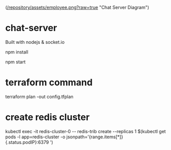 
([/repository/assets/employee.png?raw=true](https://wakuuenterprises.com/wp-content/uploads/2023/11/mail.jpeg) "Chat Server Diagram")

# chat-server
Built with nodejs &amp; socket.io

 npm install
 
 npm start

# terraform command
 terraform plan -out config.tfplan

# create redis cluster
 kubectl exec -it redis-cluster-0 -- redis-trib create --replicas 1 $(kubectl get pods -l app=redis-cluster -o jsonpath='{range.items[*]}{.status.podIP}:6379 ')
